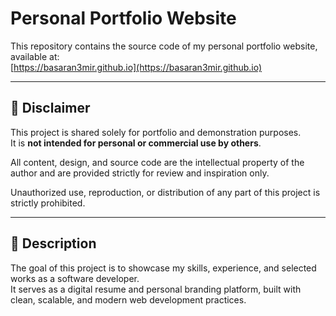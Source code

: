 # Personal Portfolio Website

This repository contains the source code of my personal portfolio website, available at:  
[https://basaran3mir.github.io](https://basaran3mir.github.io)

---

## 📌 Disclaimer

This project is shared solely for portfolio and demonstration purposes.  
It is **not intended for personal or commercial use by others**.

All content, design, and source code are the intellectual property of the author and are provided strictly for review and inspiration only.  

Unauthorized use, reproduction, or distribution of any part of this project is strictly prohibited.

---

## 📝 Description

The goal of this project is to showcase my skills, experience, and selected works as a software developer.  
It serves as a digital resume and personal branding platform, built with clean, scalable, and modern web development practices.
